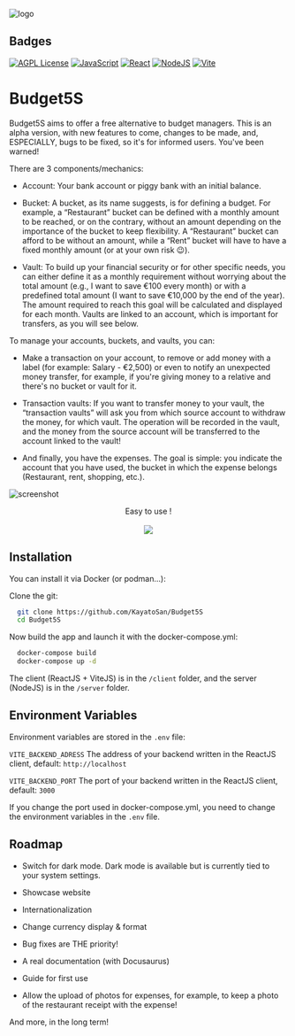 ![logo](https://github.com/KayatoSan/Budget5S/assets/1472948/435c8352-97df-4b97-8d69-019b15cc2382)

## Badges

[![AGPL License](https://img.shields.io/badge/license-AGPL-blue.svg)](http://www.gnu.org/licenses/agpl-3.0)
[![JavaScript](https://img.shields.io/badge/JavaScript-F7DF1E?logo=javascript&logoColor=000)](#)
[![React](https://img.shields.io/badge/React-%2320232a.svg?logo=react&logoColor=%2361DAFB)](#)
[![NodeJS](https://img.shields.io/badge/Node.js-6DA55F?logo=node.js&logoColor=white)](#)
[![Vite](https://img.shields.io/badge/Vite-646CFF?logo=vite&logoColor=fff)](#)

# Budget5S

Budget5S aims to offer a free alternative to budget managers. This is an alpha version, with new features to come, changes to be made, and, ESPECIALLY, bugs to be fixed, so it's for informed users. You've been warned!

There are 3 components/mechanics:

- Account: Your bank account or piggy bank with an initial balance.

- Bucket: A bucket, as its name suggests, is for defining a budget. For example, a “Restaurant” bucket can be defined with a monthly amount to be reached, or on the contrary, without an amount depending on the importance of the bucket to keep flexibility. A “Restaurant” bucket can afford to be without an amount, while a “Rent” bucket will have to have a fixed monthly amount (or at your own risk 😉).

- Vault: To build up your financial security or for other specific needs, you can either define it as a monthly requirement without worrying about the total amount (e.g., I want to save €100 every month) or with a predefined total amount (I want to save €10,000 by the end of the year). The amount required to reach this goal will be calculated and displayed for each month. Vaults are linked to an account, which is important for transfers, as you will see below.

To manage your accounts, buckets, and vaults, you can:

- Make a transaction on your account, to remove or add money with a label (for example: Salary - €2,500) or even to notify an unexpected money transfer, for example, if you're giving money to a relative and there's no bucket or vault for it.

- Transaction vaults: If you want to transfer money to your vault, the “transaction vaults” will ask you from which source account to withdraw the money, for which vault. The operation will be recorded in the vault, and the money from the source account will be transferred to the account linked to the vault!

- And finally, you have the expenses. The goal is simple: you indicate the account that you have used, the bucket in which the expense belongs (Restaurant, rent, shopping, etc.).

![screenshot](https://github.com/KayatoSan/Budget5S/assets/1472948/d9f7f090-01a4-4bdd-a431-c7a5f280f1db)

<p align="center">
  Easy to use !<BR /><BR />
  <img src="https://github.com/KayatoSan/Budget5S/assets/1472948/c8b26341-39e3-4b5d-83d5-8c6d6a224f2c" />
</p>

## Installation

You can install it via Docker (or podman...):

Clone the git:
```bash
  git clone https://github.com/KayatoSan/Budget5S
  cd Budget5S
```

Now build the app and launch it with the docker-compose.yml:
```bash
  docker-compose build
  docker-compose up -d
```

The client (ReactJS + ViteJS) is in the `/client` folder, and the server (NodeJS) is in the `/server` folder.

## Environment Variables

Environment variables are stored in the `.env` file:

`VITE_BACKEND_ADRESS` The address of your backend written in the ReactJS client, default: `http://localhost`

`VITE_BACKEND_PORT` The port of your backend written in the ReactJS client, default: `3000`

If you change the port used in docker-compose.yml, you need to change the environment variables in the `.env` file.

## Roadmap

- Switch for dark mode. Dark mode is available but is currently tied to your system settings.

- Showcase website

- Internationalization

- Change currency display & format

- Bug fixes are THE priority!

- A real documentation (with Docusaurus)

- Guide for first use

- Allow the upload of photos for expenses, for example, to keep a photo of the restaurant receipt with the expense!

And more, in the long term!
